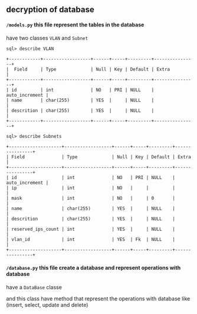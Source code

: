 ## decryption of database

#### ``` /models.py ``` this file represent the tables in the database
have two classes ``` VLAN ``` and ``` Subnet ```

```
sql> describe VLAN

+------------+------------------+------+-----+---------+----------------+
|  Field     | Type             | Null | Key | Default | Extra          |
+------------+------------------+------+-----+---------+----------------+
| id         | int              | NO   | PRI | NULL    | auto_increment |
| name       | char(255)        | YES  |     | NULL    |                |
| descrition | char(255)        | YES  |     | NULL    |                |
+------------+------------------+------+-----+---------+----------------+
```

```
sql> describe Subnets
    
+--------------------+------------------+------+-----+---------+----------------+
| Field              | Type             | Null | Key | Default | Extra          |
+--------------------+------------------+------+-----+---------+----------------+
| id                 | int              | NO   | PRI | NULL    | auto_increment |
| ip                 | int              | NO   |     |         |                |
| mask               | int              | NO   |     | 0       |                |
| name               | char(255)        | YES  |     | NULL    |                |
| descrition         | char(255)        | YES  |     | NULL    |                |
| reserved_ips_count | int              | YES  |     | NULL    |                |
| vlan_id            | int              | YES  | Fk  | NULL    |                |
+--------------------+------------------+------+-----+---------+----------------+
```

#### ``` /database.py ``` this file create a database and represent operations with database

have a ``` DataBase ``` classe

and this class have method that represent the operations with database like (insert, select, update and delete)
